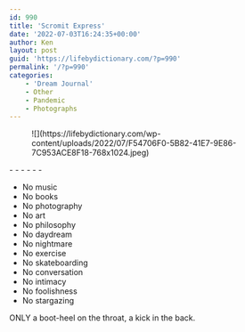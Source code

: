 ```yaml
---
id: 990
title: 'Scromit Express'
date: '2022-07-03T16:24:35+00:00'
author: Ken
layout: post
guid: 'https://lifebydictionary.com/?p=990'
permalink: '/?p=990'
categories:
    - 'Dream Journal'
    - Other
    - Pandemic
    - Photographs
---
```


<figure class="wp-block-image size-large">![](https://lifebydictionary.com/wp-content/uploads/2022/07/F54706F0-5B82-41E7-9E86-7C953ACE8F18-768x1024.jpeg)</figure>- - - - - -

- No music
- No books
- No photography
- No art
- No philosophy
- No daydream
- No nightmare
- No exercise
- No skateboarding
- No conversation
- No intimacy
- No foolishness
- No stargazing

ONLY a boot-heel on the throat, a kick in the back.